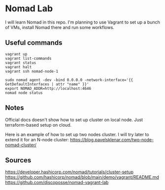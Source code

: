 # Nomad Lab

I will learn Nomad in this repo. I'm planning to use Vagrant to set up a bunch of VMs, install Nomad there and run some 
workflows.

## Useful commands

`vagrant up`  
`vagrant list-commands`  
`vagrant status`  
`vagrant halt`  
`vagrant ssh nomad-node-1`  

`sudo nomad agent -dev -bind 0.0.0.0 -network-interface='{{ GetDefaultInterfaces | attr "name" }}'`  
`export NOMAD_ADDR=http://localhost:4646`  
`nomad node status`

## Notes

Official docs doesn't show how to set up cluster on local node. Just terraform-based setup on cloud.

Here is an example of how to set up two nodes cluster. I will try later to extend it for an N-node cluster: https://blog.pavelsklenar.com/two-node-nomad-cluster/

## Sources

https://developer.hashicorp.com/nomad/tutorials/cluster-setup  
https://github.com/hashicorp/nomad/blob/main/demo/vagrant/README.md  
https://github.com/discoposse/nomad-vagrant-lab  